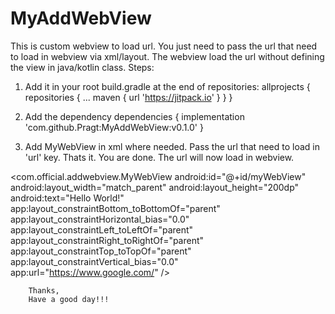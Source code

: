 # MyAddWebView

This is custom webview to load url. You just need to pass the url that need to load in webview via xml/layout. The webview load
the url without defining the view in java/kotlin class. 
Steps:
1. Add it in your root build.gradle at the end of repositories:
allprojects {
		repositories {
			...
			maven { url 'https://jitpack.io' }
		}
	}
  
  
2. Add the dependency
  dependencies {
	        implementation 'com.github.Pragt:MyAddWebView:v0.1.0'
	}
  
  
3. Add MyWebView in xml where needed. Pass the url that need to load in 'url' key. Thats it. You are done. The url will
now load in webview. 

<com.official.addwebview.MyWebView
        android:id="@+id/myWebView"
        android:layout_width="match_parent"
        android:layout_height="200dp"
        android:text="Hello World!"
        app:layout_constraintBottom_toBottomOf="parent"
        app:layout_constraintHorizontal_bias="0.0"
        app:layout_constraintLeft_toLeftOf="parent"
        app:layout_constraintRight_toRightOf="parent"
        app:layout_constraintTop_toTopOf="parent"
        app:layout_constraintVertical_bias="0.0"
        app:url="https://www.google.com/" />
        
        Thanks,
        Have a good day!!!
  
